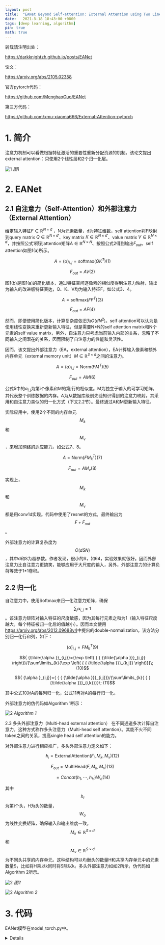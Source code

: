 ```yaml
---
layout: post
title:  "EANet Beyond Self-attention: External Attention using Two Linear Layers for Visual Tasks"
date:   2021-8-18 18:43:00 +0800
tags: [deep learning, algorithm]
pin: true
math: true
---
```


<style> h1 { border-bottom: none } </style>

转载请注明出处：

<https://darkknightzh.github.io/posts/EANet>

论文：

<https://arxiv.org/abs/2105.02358>

官方pytorch代码：

<https://github.com/MenghaoGuo/EANet>

第三方代码：

<https://github.com/xmu-xiaoma666/External-Attention-pytorch>


# 1. 简介

注意力机制可以看做根据特征激活的重要性重新分配资源的机制。该论文提出external attention：只使用2个线性层和2个归一化层。

![1](/assets/post/2021-08-18-EANet/1.png)
_图1_

# 2. EANet

## 2.1 自注意力（Self-Attention）和外部注意力（External Attention）

给定输入特征$F\in { {\mathbb{R}}^{N\times d}}$ ，N为元素数量，d为特征维数，self attention将F映射到query matrix $Q\in { {\mathbb{R}}^{N\times d'}}$、key matrix $K\in { {\mathbb{R}}^{N\times d'}}$、value matrix $V\in { {\mathbb{R}}^{N\times d}}$，并按照公式1得到attention矩阵$A\in { {\mathbb{R}}^{N\times N}}$、按照公式2得到输出${ {F}_{out}}$。self attention如图1(a)所示。

$$A={ {\left( \alpha  \right)}_{i,j}}=\text{softmax}\left( Q{ {K}^{T}} \right) (1)$$  

$${ {F}_{out}}=AV  (2)$$

图1(b)是图1(a)的简化版本，通过特征空间逐像素的相似度得到注意力映射，输出为输入的改进版特征表达，Q、K、V均为输入特征F，如公式3、4。

$$A=\text{softmax}\left( F{ {F}^{T}} \right)  (3)$$   

$${ {F}_{out}}=AF     (4)$$         

然而，即便使用简化版本，计算复杂度依旧为$O\left( d{ {N}^{2}} \right)$。self attention可以认为是使用线性变换来重新更新输入特征，但是需要N*N的self attention matrix和N个元素的self value matrix，另外，自注意力只考虑当前输入内部的关系，忽略了不同输入之间潜在的关系，因而限制了自注意力的性能和灵活性。

因而，该文提出外部注意力（EA，external attention），EA计算输入像素和额外内存单元（external memory unit）$M\in { {\mathbb{R}}^{S\times d}}$之间的注意力。

$$A={ {\left( \alpha  \right)}_{i,j}}=\text{Norm}\left( F{ {M}^{T}} \right)   (5)$$ 

$${ {F}_{out}}=AM     (6)$$             

公式5中的${ {\alpha }_{i,j}}$为第i个像素和M的第j行的相似度。M为独立于输入的可学习矩阵，其代表整个训练数据的内存。A为从数据库级别先验知识得到的注意力映射，其采用和自注意力类似的归一化方式（下文2.2节）。最终通过A和M更新输入特征。

实际应用中，使用2个不同的内存单元
$${ {M}_{k}}$$
和
$${ {M}_{v}}$$
，来增加网络的适应能力。如公式7、8。

$$A=\text{Norm}\left( FM_{k}^{T} \right)    (7)$$       

$${ {F}_{out}}=A{ {M}_{v}}   (8)$$        

实现上，
$${ {M}_k}$$
和
$${ M_{v}}$$
都是用conv1d实现。代码中使用了resnet的方式，最终输出为
$$F+{ {F}_{out}}$$
。

外部注意力的计算复杂度为
$$O\left( dSN \right)$$
，其中d和S为超参数。作者发现，很小的S，如64，实验效果就很好。因而外部注意力比自注意力更搞笑，能够应用于大尺度的输入，另外，外部注意力的计算负荷等效于1*1卷积。

## 2.2 归一化
自注意力中，使用Softmax来归一化注意力矩阵，确保
$$\sum\nolimits_{j}{ { {\alpha }_{i,j}}=1}$$
。该注意力矩阵对输入特征的尺度敏感，因为其每行元素之和为1（输入特征尺度越大，每个特征被归一化后的值越小）。因而本文使用<https://arxiv.org/abs/2012.09688v4>中提出的double-normalization。该方法分别归一化行和列，如下：

$${ { \left( {\tilde{\alpha }} \right)}_{i,j}}=FM_ {k}^{T}  (9)$$

$${ {\tilde{\alpha }}_{i,j}}={\exp \left( { { {\tilde{\alpha }}}_{i,j}} \right)}/{\sum\limits_{k}{\exp \left( { { {\tilde{\alpha }}}_{k,j}} \right)}}\; (10)$$ 

$${ {\alpha }_{i,j}}={ { { {\tilde{\alpha }}}_{i,j}}}/{\sum\limits_{k}{ { { {\tilde{\alpha }}}_{i,k}}}}\;    (11)$$               

其中公式10对A的每列归一化，公式11再对A的每行归一化。

外部注意力的伪代码如Algorithm 1所示：

![2](/assets/post/2021-08-18-EANet/a1.png)
_Algorithm 1_

2.3 多头外部注意力（Multi-head external attention）
在不同通道多次计算自注意力，这种方式称作多头注意力（Multi-head self attention）。其能不火不同token之间的关系，提高single head self attention的能力。

对外部注意力进行相应推广，多头外部注意力定义如下：

$${ {h}_{i}}=\text{ExternalAttention}({ {F}_{i}},{ {M}_{k}},{ {M}_{v}})   (12)$$   

$${ {F}_{out}}=\text{MultiHead}(F,{ {M}_{k}},{ {M}_{v}}) (13)$$          

$$\text{      }=Concat({ {h}_{1}},\cdots ,{ {h}_{H}}){ {W}_{o}}   (14)$$          

其中$${ {h}_{i}}$$为第i个头，H为头的数量，$${ {W}_{o}}$$为线性变换矩阵，确保输入和输出维度一致。$${ {M}_{k}}\in { {\mathbb{R}}^{S\times d}}$$和$${ {M}_{v}}\in { {\mathbb{R}}^{S\times d}}$$为不同头共享的内存单元。这种结构可以均衡头的数量H和共享内存单元中的元素数量S，比如将H乘以k同时将S除以k。多头外部注意力如如2所示，伪代码如Algorithm 2所示。

![2](/assets/post/2021-08-18-EANet/2.png)
_图2_

![2](/assets/post/2021-08-18-EANet/a2.png)
_Algorithm 2_

# 3. 代码

EANet模型在model_torch.py中。

<details>

```python
class ConvBNReLU(nn.Module):
    '''Module for the Conv-BN-ReLU tuple.'''

    def __init__(self, c_in, c_out, kernel_size, stride, padding, dilation):
        super(ConvBNReLU, self).__init__()
        self.conv = nn.Conv2d(
                c_in, c_out, kernel_size=kernel_size, stride=stride, 
                padding=padding, dilation=dilation, bias=False)
        self.bn = norm_layer(c_out)
        self.relu = nn.ReLU()

    def forward(self, x):
        x = self.conv(x)
        x = self.bn(x)
        x = self.relu(x)
        return x

class External_attention(nn.Module):
    '''
    Arguments:
        c (int): The input and output channel number.
    '''
    def __init__(self, c):  # c为输入和输出通道数量
        super(External_attention, self).__init__()
        
        self.conv1 = nn.Conv2d(c, c, 1)

        self.k = 64
        self.linear_0 = nn.Conv1d(c, self.k, 1, bias=False)

        self.linear_1 = nn.Conv1d(self.k, c, 1, bias=False)
        self.linear_1.weight.data = self.linear_0.weight.data.permute(1, 0, 2)        
        
        self.conv2 = nn.Sequential(nn.Conv2d(c, c, 1, bias=False), norm_layer(c))   # conv+bn     
        
        for m in self.modules():  # 参数初始化
            if isinstance(m, nn.Conv2d):
                n = m.kernel_size[0] * m.kernel_size[1] * m.out_channels
                m.weight.data.normal_(0, math.sqrt(2. / n))
            elif isinstance(m, nn.Conv1d):
                n = m.kernel_size[0] * m.out_channels
                m.weight.data.normal_(0, math.sqrt(2. / n))
            elif isinstance(m, _BatchNorm):
                m.weight.data.fill_(1)
                if m.bias is not None:
                    m.bias.data.zero_()
 

    def forward(self, x):
        # x(bchw) → Conv2d(bchw) → view(bcn) → Conv1d(bkn) → softmax(bkn) → norm(bkn) → Conv1d(bcn) → view(bchw) → conv+bn → + → relu → x
        #         ↘-------------------------------------------------------------------------------------------------------↗

        idn = x
        x = self.conv1(x)

        b, c, h, w = x.size()
        n = h*w
        x = x.view(b, c, h*w)   # b * c * n 

        attn = self.linear_0(x) # b, k, n
        attn = F.softmax(attn, dim=-1) # b, k, n

        attn = attn / (1e-9 + attn.sum(dim=1, keepdim=True)) #  # b, k, n   上面的norm
        x = self.linear_1(attn) # b, c, n

        x = x.view(b, c, h, w)
        x = self.conv2(x)
        x = x + idn
        x = F.relu(x)
        return x

class EANet(nn.Module):
    def __init__(self, n_classes, n_layers):
        super().__init__()
        backbone = resnet(n_layers, settings.STRIDE)
        self.extractor = nn.Sequential(
            backbone.conv1,
            backbone.bn1,
            backbone.relu,
            backbone.maxpool,
            backbone.layer1,
            backbone.layer2,
            backbone.layer3,
            backbone.layer4)

        self.fc0 = ConvBNReLU(2048, 512, 3, 1, 1, 1)
        self.linu = External_attention(512)
        self.fc1 = nn.Sequential(
            ConvBNReLU(512, 256, 3, 1, 1, 1),
            nn.Dropout2d(p=0.1))
        self.fc2 = nn.Conv2d(256, n_classes, 1)

        self.crit = CrossEntropyLoss2d(ignore_index=settings.IGNORE_LABEL, 
                                       reduction='none')

    def forward(self, img, lbl=None, size=None):
        x = self.extractor(img)
        x = self.fc0(x)
        x = self.linu(x)
        x = self.fc1(x)
        x = self.fc2(x)

        if size is None:
            size = img.size()[-2:]
        pred = F.interpolate(x, size=size, mode='bilinear', align_corners=True)

        if self.training and lbl is not None:
            loss = self.crit(pred, lbl)
            return loss
        else:
            return pred
```
</details>